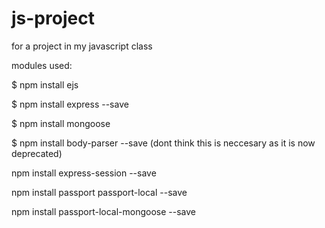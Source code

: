# js-project
for a project in my javascript class

modules used:

  $ npm install ejs

  $ npm install express --save

  $ npm install mongoose

  $ npm install body-parser --save (dont think this is neccesary as it is now deprecated)

  npm install express-session --save

  npm install passport passport-local --save

  npm install passport-local-mongoose --save
